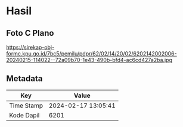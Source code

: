 # Hasil

## Foto C Plano

https://sirekap-obj-formc.kpu.go.id/7bc5/pemilu/pdpr/62/02/14/20/02/6202142002006-20240215-114022--72a09b70-1e43-490b-bfd4-ac6cd427a2ba.jpg


## Metadata

| Key        | Value               |
| ---------- | ------------------- |
| Time Stamp | 2024-02-17 13:05:41 |
| Kode Dapil | 6201                |



